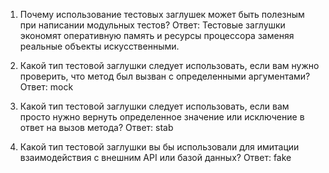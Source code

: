 1. Почему использование тестовых заглушек может быть полезным при написании модульных тестов?
Ответ: Тестовые заглушки экономят оперативную память и ресурсы процессора заменяя реальные объекты искусственными.

2. Какой тип тестовой заглушки следует использовать, если вам нужно проверить, что метод был вызван с определенными аргументами?
Ответ: mock

3. Какой тип тестовой заглушки следует использовать, если вам просто нужно вернуть определенное значение или исключение в ответ на вызов метода?
Ответ: stab

4. Какой тип тестовой заглушки вы бы использовали для имитации взаимодействия с внешним API или базой данных?
Ответ: fake